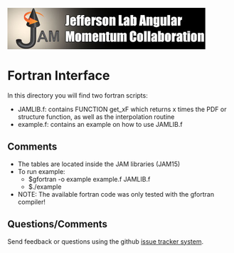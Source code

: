 [![jamlogo](../gallery/jam.jpg)](http://www.jlab.org/jam)

# Fortran Interface

In this directory you will find two fortran scripts:

   - JAMLIB.f: contains FUNCTION get_xF which returns
     	       x times the PDF or structure function, as well
	       as the interpolation routine
   - example.f: contains an example on how to use JAMLIB.f

## Comments

- The tables are located inside the JAM libraries (JAM15)
- To run example:
  - $gfortran -o example example.f JAMLIB.f
  - $./example
- NOTE: The available fortran code was only tested with the
  	gfortran compiler!

## Questions/Comments

Send feedback or questions using the github
[issue tracker system](https://github.com/QCDHUB/JAM15/issues).
